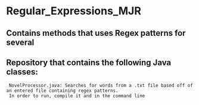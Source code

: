 # Regular_Expressions_MJR

## Contains methods that uses Regex patterns for several

## Repository that contains the following Java classes:
     NovelProcessor.java: Searches for words from a .txt file based off of an entered file containing regex patterns.
     In order to run, compile it and in the command line 